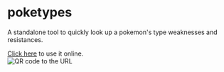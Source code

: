 poketypes
=========

A standalone tool to quickly look up a pokemon's type weaknesses and resistances.

[Click here](http://nubleh.github.io/poketypes/) to use it online.  
![QR code to the URL](https://chart.googleapis.com/chart?chs=150x150&cht=qr&chl=http%3A//nubleh.github.io/poketypes/&choe=UTF-8 "Or scan this with your mobile device")  
